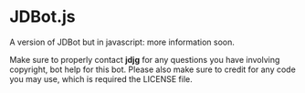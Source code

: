 # JDBot.js
A version of JDBot but in javascript: more information soon.

Make sure to properly contact **jdjg** for any questions you have involving copyright, bot help for this bot.
Please also make sure to credit for any code you may use, which is required the LICENSE file.
